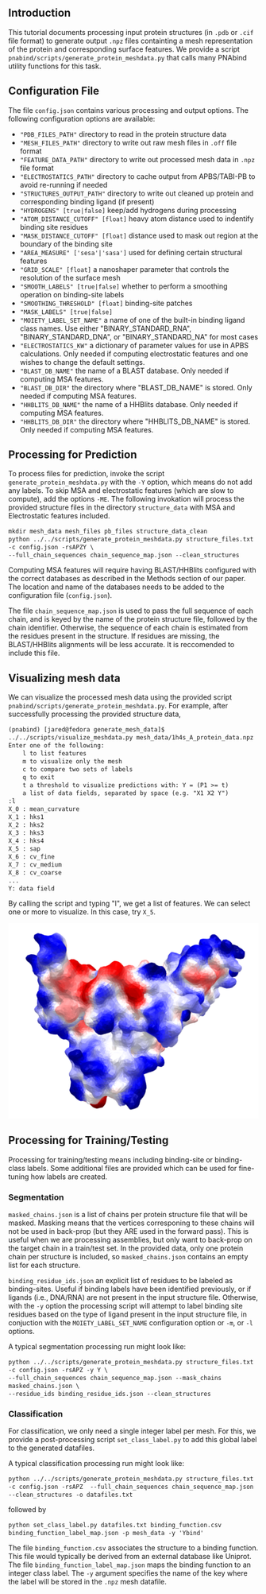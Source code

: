 ## Introduction
This tutorial documents processing input protein structures (in `.pdb` or `.cif` file format) to generate output `.npz` files containting a mesh representation of the protein and corresponding surface features. We provide a script `pnabind/scripts/generate_protein_meshdata.py` that calls many PNAbind utility functions for this task.

## Configuration File
The file `config.json` contains various processing and output options. The following configuration options are available:

- `"PDB_FILES_PATH"` directory to read in the protein structure data
- `"MESH_FILES_PATH"` directory to write out raw mesh files in `.off` file format
- `"FEATURE_DATA_PATH"` directory to write out processed mesh data in `.npz` file format
- `"ELECTROSTATICS_PATH"` directory to cache output from APBS/TABI-PB to avoid re-running if needed
- `"STRUCTURES_OUTPUT_PATH"` directory to write out cleaned up protein and corresponding binding ligand (if present)
- `"HYDROGENS" [true|false]` keep/add hydrogens during processing
- `"ATOM_DISTANCE_CUTOFF" [float]` heavy atom distance used to indentify binding site residues
- `"MASK_DISTANCE_CUTOFF" [float]` distance used to mask out region at the boundary of the binding site
- `"AREA_MEASURE" ['sesa'|'sasa']` used for defining certain structural features
- `"GRID_SCALE" [float]` a nanoshaper parameter that controls the resolution of the surface mesh
- `"SMOOTH_LABELS" [true|false]` whether to perform a smoothing operation on binding-site labels
- `"SMOOTHING_THRESHOLD" [float]` binding-site patches 
- `"MASK_LABELS" [true|false]` 
- `"MOIETY_LABEL_SET_NAME"` a name of one of the built-in binding ligand class names. Use either "BINARY_STANDARD_RNA", "BINARY_STANDARD_DNA", or "BINARY_STANDARD_NA" for most cases
- `"ELECTROSTATICS_KW"` a dictionary of parameter values for use in APBS calculations. Only needed if computing electrostatic features and one wishes to change the default settings.
- `"BLAST_DB_NAME"` the name of a BLAST database. Only needed if computing MSA features.
- `"BLAST_DB_DIR"` the directory where "BLAST_DB_NAME" is stored. Only needed if computing MSA features.
- `"HHBLITS_DB_NAME"` the name of a HHBlits database. Only needed if computing MSA features.
- `"HHBLITS_DB_DIR"` the directory where "HHBLITS_DB_NAME" is stored. Only needed if computing MSA features.

## Processing for Prediction
To process files for prediction, invoke the script `generate_protein_meshdata.py` with the `-Y` option, which means do not add any labels. To skip MSA and electrostatic features (which are slow to compute), add the options `-ME`. The following invokation will process the provided structure files in the directory `structure_data` with MSA and Electrostatic features included.

```
mkdir mesh_data mesh_files pb_files structure_data_clean
python ../../scripts/generate_protein_meshdata.py structure_files.txt -c config.json -rsAPZY \
--full_chain_sequences chain_sequence_map.json --clean_structures
```

Computing MSA features will require having BLAST/HHBlits configured with the correct databases as described in the Methods section of our paper. The location and name of the databases needs to be added to the configuration file (`config.json`).

The file `chain_sequence_map.json` is used to pass the full sequence of each chain, and is keyed by the name of the protein structure file, followed by the chain identifier. Otherwise, the sequence of each chain is estimated from the residues present in the structure. If residues are missing, the BLAST/HHBlits alignments will be less accurate. It is reccomended to include this file.


## Visualizing mesh data
We can visualize the processed mesh data using the provided script `pnabind/scripts/generate_protein_meshdata.py`. For example, after successfully processing the provided structure data,

```
(pnabind) [jared@fedora generate_mesh_data]$ ../../scripts/visualize_meshdata.py mesh_data/1h4s_A_protein_data.npz 
Enter one of the following:
    l to list features
    m to visualize only the mesh
    c to compare two sets of labels
    q to exit
    t a threshold to visualize predictions with: Y = (P1 >= t)
    a list of data fields, separated by space (e.g. "X1 X2 Y")
:l
X_0 : mean_curvature
X_1 : hks1
X_2 : hks2
X_3 : hks3
X_4 : hks4
X_5 : sap
X_6 : cv_fine
X_7 : cv_medium
X_8 : cv_coarse
...
Y: data field
```

By calling the script and typing "l", we get a list of features. We can select one or more to visualize. In this case, try `X_5`. 

![mesh_feature](1h4s_A.png)


## Processing for Training/Testing
Processing for training/testing means including binding-site or binding-class labels. Some additional files are provided which can be used for fine-tuning how labels are created.

### Segmentation
`masked_chains.json` is a list of chains per protein structure file that will be masked. Masking means that the vertices corresponing to these chains will not be used in back-prop (but they ARE used in the forward pass). This is useful when we are processing assemblies, but only want to back-prop on the target chain in a train/test set. In the provided data, only one protein chain per structure is included, so `masked_chains.json` contains an empty list for each structure.

`binding_residue_ids.json` an explicit list of residues to be labeled as binding-sites. Useful if binding labels have been identified previously, or if ligands (i.e., DNA/RNA) are not present in the input structure file. Otherwise, with the `-y` option the processing script will attempt to label binding site residues based on the type of ligand present in the input structure file, in conjuction with the `MOIETY_LABEL_SET_NAME` configuration option or `-m`, or `-l` options.

A typical segmentation processing run might look like:

```
python ../../scripts/generate_protein_meshdata.py structure_files.txt -c config.json -rsAPZ -y Y \
--full_chain_sequences chain_sequence_map.json --mask_chains masked_chains.json \
--residue_ids binding_residue_ids.json --clean_structures
```

### Classification
For classification, we only need a single integer label per mesh. For this, we provide a post-processing script `set_class_label.py` to add this global label to the generated datafiles.

A typical classification processing run might look like:
```
python ../../scripts/generate_protein_meshdata.py structure_files.txt -c config.json -rsAPZ  --full_chain_sequences chain_sequence_map.json --clean_structures -o datafiles.txt
```
followed by

```
python set_class_label.py datafiles.txt binding_function.csv binding_function_label_map.json -p mesh_data -y 'Ybind'
```

The file `binding_function.csv` associates the structure to a binding function. This file would typically be derived from an external database like Uniprot. The file `binding_function_label_map.json` maps the binding function to an integer class label. The `-y` argument specifies the name of the key where the label will be stored in the `.npz` mesh datafile.
